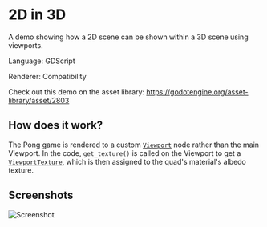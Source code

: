 # 2D in 3D

A demo showing how a 2D scene can be shown within a 3D scene using viewports.

Language: GDScript

Renderer: Compatibility

Check out this demo on the asset library: https://godotengine.org/asset-library/asset/2803

## How does it work?

The Pong game is rendered to a custom
[`Viewport`](https://docs.godotengine.org/en/latest/classes/class_viewport.html)
node rather than the main Viewport. In the code,
`get_texture()` is called on the Viewport to get a
[`ViewportTexture`](https://docs.godotengine.org/en/latest/classes/class_viewporttexture.html),
which is then assigned to the quad's material's albedo texture.

## Screenshots

![Screenshot](screenshots/2d_in_3d.webp)
